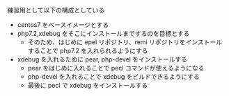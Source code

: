 練習用として以下の構成としている

- centos7 をベースイメージとする
- php7.2,xdebug をそこにインストールまでするのを目標とする
  - そのため、はじめに epel リポジトリ、remi リポジトリをインストールすることで php7.2 を入れられるようにする
- xdebug を入れるために pear, php-devel をインストールする
  - pear をはじめに入れることで pecl コマンドが使えるようになる
  - php-devel を入れることで xdebug をビルドできるようにする
  - 最後に pecl で xdebug をインストールする
